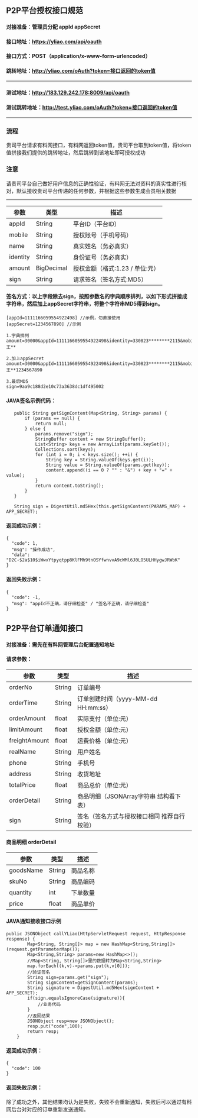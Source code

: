  
 ## P2P平台授权接口规范
 
 #### 对接准备：管理员分配 appId appSecret
 #### 接口地址：https://yliao.com/api/oauth
 #### 接口方式：POST（application/x-www-form-urlencoded）
 #### 跳转地址：http://yliao.com/oAuth?token=接口返回的token值
 -----------------------------------------------
 #### 测试地址：http://183.129.242.178:8009/api/oauth
 #### 测试跳转地址：http://test.yliao.com/oAuth?token=接口返回的token值
-------------------------------------------------
### 流程

贵司平台请求有料网接口，有料网返回token值，贵司平台取到token值，将token值拼接我们提供的跳转地址，然后跳转到该地址即可授权成功

### 注意
请贵司平台自己做好用户信息的正确性验证，有料网无法对资料的真实性进行核对，默认接收贵司平台传递的任何参数，并根据这些参数生成会员相关数据

------------------------------------------------
| 参数 | 类型 |描述 |
| ---- | ---- | ---- |
| appId | String | 平台ID（平台ID） |
| mobile | String |  授权账号（手机号码） |
| name | String |  真实姓名（务必真实）  |
| identity | String |  身份证号（务必真实）  |
| amount | BigDecimal |  授权金额（格式:1.23 / 单位:元） |
| sign | String |  请求签名（签名方式:MD5） |

 #### 签名方式：以上字段除去sign，按照参数名的字典顺序排列，以如下形式拼接成字符串，然后加上appSecret字符串，将整个字符串MD5得到sign。
  ```
 [appId=1111166059554922498] //示例，勿直接使用
 [appSecret=1234567890] //示例
 
 1.字典排列
 amount=30000&appId=1111166059554922498&identity=330823********2115&mobile=137****9882&name=王**
 
 2.加上appSecret
 amount=30000&appId=1111166059554922498&identity=330823********2115&mobile=137****9882&name=王**1234567890
 
 3.最后MD5
 sign=9aa9c188d2e10c73a3638dc1df495002
 ```
 
 #### JAVA签名示例代码：
 ```
    public String getSignContent(Map<String, String> params) {
        if (params == null) {
            return null;
        } else {
            params.remove("sign");
            StringBuffer content = new StringBuffer();
            List<String> keys = new ArrayList(params.keySet());
            Collections.sort(keys);
            for (int i = 0; i < keys.size(); ++i) {
                String key = String.valueOf(keys.get(i));
                String value = String.valueOf(params.get(key));
                content.append((i == 0 ? "" : "&") + key + "=" + value);
            }
            return content.toString();
        }
    }
    
    String sign = DigestUtil.md5Hex(this.getSignContent(PARAMS_MAP) + APP_SECRET);
 ```
 #### 返回成功示例：
 ```
 {
   "code": 1,
   "msg": "操作成功",
   "data": "D2C-$2a$10$iWwxYtpyqtpp8KlFMh9tnOSYfwnvvA9cWMl6J0LO5ULHHygwJRWbK"
 }
 ```
 #### 返回失败示例：
 ```
 {
   "code": -1,
   "msg": "appId不正确，请仔细检查" / "签名不正确，请仔细检查"
 }
 ```
 
 
 ## P2P平台订单通知接口
 
 #### 对接准备：需先在有料网管理后台配置通知地址
 
 #### 请求参数：
 
| 参数 | 类型 |描述 |
| ---- | ---- | ---- |
| orderNo | String | 订单编号 |
| orderTime | String |  订单创建时间（yyyy-MM-dd HH:mm:ss） |
| orderAmount | float |  实际支付（单位:元）  |
| limitAmount | float |  授权金额（单位:元） |
| freightAmount | float |  运费价格（单位:元） |
| realName | String |  用户姓名 |
| phone | String |  手机号 |
| address | String |  收货地址 |
| totalPrice | float |  商品总价（单位:元） |
| orderDetail | String |  商品明细（JSONArray字符串 结构看下表） |
| sign | String |  签名（签名方式与授权接口相同 推荐自行校验） |

#### 商品明细 orderDetail
| 参数 | 类型 |描述 |
| ---- | ---- | ---- |
| goodsName | String | 商品名称 |
| skuNo | String |  商品编码 |
| quantity | int |  下单数量  |
| price | float |  商品单价  |

#### JAVA通知接收接口示例
```
public JSONObject callYLiao(HttpServletRequest request, HttpResponse response) {
        Map<String, String[]> map = new HashMap<String,String[]>(request.getParameterMap());
        Map<String,String> params=new HashMap<>();
        //Map<String, String[]>里的数据转为Map<String,String>
        map.forEach((k,v)->params.put(k,v[0]));
        //验证签名
        String sign=params.get("sign");
        String signContent=getSignContent(params);
        String signature = DigestUtil.md5Hex(signContent + APP_SECRET);
        if(sign.equalsIgnoreCase(signature)){
            //业务代码
        }
        //返回结果
        JSONObject resp=new JSONObject();
        resp.put("code",100);
        return resp;
    }
```

 #### 返回成功示例：
 ```
 {
   "code": 100
 }
 ```
 #### 返回失败示例：
 
 除了成功之外，其他结果均认为是失败，失败不会重新通知，失败后可以通过有料网后台对对应的订单重新发送通知。

